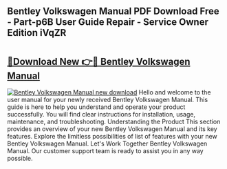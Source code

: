 ## Bentley Volkswagen Manual PDF Download Free - Part-p6B User Guide Repair - Service Owner Edition iVqZR

# <h2><a href="http://bc41290.oget.top/?id=Bentley+Volkswagen+Manual">🔗Download New 👉🔴 Bentley Volkswagen Manual</a></h2>

[![Bentley Volkswagen Manual new download](https://i.imgur.com/5g1atiW.png)](http://bc41290.oget.top/?id=Bentley+Volkswagen+Manual)
Hello and welcome to the user manual for your newly received Bentley Volkswagen Manual. This guide is here to help you understand and operate your product successfully. You will find clear instructions for installation, usage, maintenance, and troubleshooting. Understanding the Product This section provides an overview of your new Bentley Volkswagen Manual and its key features. Explore the limitless possibilities of list of features with your new Bentley Volkswagen Manual. Let's Work Together Bentley Volkswagen Manual. Our customer support team is ready to assist you in any way possible.

